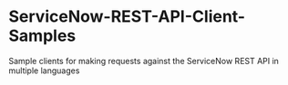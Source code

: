 # ServiceNow-REST-API-Client-Samples
Sample clients for making requests against the ServiceNow REST API in multiple languages
